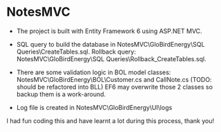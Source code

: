# NotesMVC

- The project is built with Entity Framework 6 using ASP.NET MVC.

- SQL query to build the database in NotesMVC\GloBirdEnergy\SQL Queries\CreateTables.sql. 
  Rollback query: NotesMVC\GloBirdEnergy\SQL Queries\Rollback_CreateTables.sql.

- There are some validation logic in BOL model classes: NotesMVC\GloBirdEnergy\BOL\Customer.cs and CallNote.cs (TODO: should be refactored into BLL)
  EF6 may overwrite those 2 classes so backup them is a work-around.
  
- Log file is created in NotesMVC\GloBirdEnergy\UI\logs

I had fun coding this and have learnt a lot during this process, thank you!
